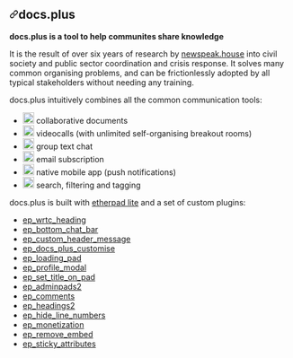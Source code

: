 <div class="Box-body px-5 pb-5">
        <article class="markdown-body entry-content container-lg" itemprop="text"><h1><a id="user-content-docsplus" class="anchor" aria-hidden="true" href="#docsplus"><svg class="octicon octicon-link" viewBox="0 0 16 16" version="1.1" width="16" height="16" aria-hidden="true"><path fill-rule="evenodd" d="M7.775 3.275a.75.75 0 001.06 1.06l1.25-1.25a2 2 0 112.83 2.83l-2.5 2.5a2 2 0 01-2.83 0 .75.75 0 00-1.06 1.06 3.5 3.5 0 004.95 0l2.5-2.5a3.5 3.5 0 00-4.95-4.95l-1.25 1.25zm-4.69 9.64a2 2 0 010-2.83l2.5-2.5a2 2 0 012.83 0 .75.75 0 001.06-1.06 3.5 3.5 0 00-4.95 0l-2.5 2.5a3.5 3.5 0 004.95 4.95l1.25-1.25a.75.75 0 00-1.06-1.06l-1.25 1.25a2 2 0 01-2.83 0z"></path></svg></a>docs.plus</h1>
<p><strong>docs.plus is a tool to help communites share knowledge</strong></p>
<p>It is the result of over six years of research by <a href="https://newspeak.house" rel="nofollow">newspeak.house</a> into civil society and public sector coordination and crisis response.
It solves many common organising problems, and can be frictionlessly adopted by all typical stakeholders without needing any training.</p>
<p>docs.plus intuitively combines all the common communication tools:</p>
<ul>
<li><g-emoji class="g-emoji" alias="white_check_mark" fallback-src="https://github.githubassets.com/images/icons/emoji/unicode/2705.png"><img class="emoji" alt="white_check_mark" height="20" width="20" src="https://github.githubassets.com/images/icons/emoji/unicode/2705.png"></g-emoji> collaborative documents</li>
<li><g-emoji class="g-emoji" alias="white_check_mark" fallback-src="https://github.githubassets.com/images/icons/emoji/unicode/2705.png"><img class="emoji" alt="white_check_mark" height="20" width="20" src="https://github.githubassets.com/images/icons/emoji/unicode/2705.png"></g-emoji> videocalls (with unlimited self-organising breakout rooms)</li>
<li><g-emoji class="g-emoji" alias="white_check_mark" fallback-src="https://github.githubassets.com/images/icons/emoji/unicode/2705.png"><img class="emoji" alt="white_check_mark" height="20" width="20" src="https://github.githubassets.com/images/icons/emoji/unicode/2705.png"></g-emoji> group text chat</li>
<li><g-emoji class="g-emoji" alias="soon" fallback-src="https://github.githubassets.com/images/icons/emoji/unicode/1f51c.png"><img class="emoji" alt="soon" height="20" width="20" src="https://github.githubassets.com/images/icons/emoji/unicode/1f51c.png"></g-emoji> email subscription</li>
<li><g-emoji class="g-emoji" alias="soon" fallback-src="https://github.githubassets.com/images/icons/emoji/unicode/1f51c.png"><img class="emoji" alt="soon" height="20" width="20" src="https://github.githubassets.com/images/icons/emoji/unicode/1f51c.png"></g-emoji> native mobile app (push notifications)</li>
<li><g-emoji class="g-emoji" alias="soon" fallback-src="https://github.githubassets.com/images/icons/emoji/unicode/1f51c.png"><img class="emoji" alt="soon" height="20" width="20" src="https://github.githubassets.com/images/icons/emoji/unicode/1f51c.png"></g-emoji> search, filtering and tagging</li>
</ul>
<p>docs.plus is built with <a href="https://github.com/ether/etherpad-lite">etherpad lite</a> and a set of custom plugins:</p>
<ul>
<li><a href="https://github.com/HMarzban/ep_wrtc_heading">ep_wrtc_heading</a></li>
<li><a href="https://github.com/samirsayyad/ep_bottom_chat_bar">ep_bottom_chat_bar</a></li>
<li><a href="https://github.com/samirsayyad/ep_custom_header_message">ep_custom_header_message</a></li>
<li><a href="https://github.com/samirsayyad/ep_docs_plus_customize">ep_docs_plus_customise</a></li>
<li><a href="https://github.com/samirsayyad/ep_loading_pad.git">ep_loading_pad</a></li>
<li><a href="https://github.com/samirsayyad/ep_profile_modal">ep_profile_modal</a></li>
<li><a href="https://github.com/samirsayyad/ep_set_title_on_pad.git">ep_set_title_on_pad</a></li>
<li><a href="https://github.com/rhansen/ep_adminpads2">ep_adminpads2</a></li>
<li><a href="https://github.com/ether/ep_comments">ep_comments</a></li>
<li><a href="https://github.com/ether/ep_headings2">ep_headings2</a></li>
<li><a href="https://github.com/JohnMcLear/ep_hide_line_numbers">ep_hide_line_numbers</a></li>
<li><a href="https://github.com/ISNIT0/ep_monetization">ep_monetization</a></li>
<li><a href="https://github.com/tjwelde/ep_remove_embed">ep_remove_embed</a></li>
<li><a href="https://github.com/JohnMcLear/ep_sticky_attributes">ep_sticky_attributes</a></li>
</ul>
</article>
      </div>
 
